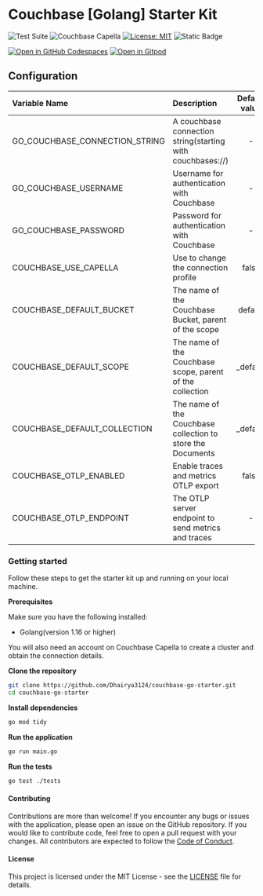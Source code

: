 <!---
This is a sample README.md file for a Couchbase Starter Kit. It includes a template for the README file that you can use in your repository. You can copy the contents of this file and replace the placeholders with the appropriate information for your starter kit.
-->

# Couchbase [Golang] Starter Kit

![Test Suite](https://github.com/codercatdev/couchbase-GO-starter/actions/workflows/test-connection.yml/badge.svg)
![Couchbase Capella](https://img.shields.io/badge/Couchbase_Capella-Enabled-red)
[![License: MIT](https://cdn.prod.website-files.com/5e0f1144930a8bc8aace526c/65dd9eb5aaca434fac4f1c34_License-MIT-blue.svg)](/LICENSE)
![Static Badge](https://img.shields.io/badge/Code_of_Conduct-Contributor_Covenant-violet.svg)

[![Open in GitHub Codespaces](https://github.com/codespaces/badge.svg)](https://codespaces.new/Dhairya3124/couchbase-go-starter)
[![Open in Gitpod](https://gitpod.io/button/open-in-gitpod.svg)](https://gitpod.io/#https://github.com/Dhairya3124/couchbase-go-starter)

## Configuration

| Variable Name                      | Description                                                 |      Default value       |
|:-----------------------------------|:------------------------------------------------------------|:------------------------:|
| GO_COUCHBASE_CONNECTION_STRING     | A couchbase connection string(starting with couchbases://)  |            -             |
| GO_COUCHBASE_USERNAME              | Username for authentication with Couchbase                  |            -             |
| GO_COUCHBASE_PASSWORD              | Password for authentication with Couchbase                  |            -             |
| COUCHBASE_USE_CAPELLA              | Use to change the connection profile                        |          false           |
| COUCHBASE_DEFAULT_BUCKET           | The name of the Couchbase Bucket, parent of the scope       |         default          |
| COUCHBASE_DEFAULT_SCOPE            | The name of the Couchbase scope, parent of the collection   |         _default         |
| COUCHBASE_DEFAULT_COLLECTION       | The name of the Couchbase collection to store the Documents |         _default         |
| COUCHBASE_OTLP_ENABLED             | Enable traces and metrics OTLP export                       |          false           |
| COUCHBASE_OTLP_ENDPOINT            | The OTLP server endpoint to send metrics and traces         |            -             |

### Getting started

Follow these steps to get the starter kit up and running on your local machine.

**Prerequisites**

Make sure you have the following installed:

* Golang(version 1.16 or higher)

You will also need an account on Couchbase Capella to create a cluster and obtain the connection details.

**Clone the repository**

```bash
git clone https://github.com/Dhairya3124/couchbase-go-starter.git
cd couchbase-go-starter
```
**Install dependencies**

```bash
go mod tidy
```
**Run the application**

```bash
go run main.go
```
**Run the tests**

```bash
go test ./tests
``` 
#### Contributing
Contributions are more than welcome! If you encounter any bugs or issues with the application, please open an issue on the GitHub repository. If you would like to contribute code, feel free to open a pull request with your changes. All contributors are expected to follow the [Code of Conduct](CODE_OF_CONDUCT.md).

#### License
This project is licensed under the MIT License - see the [LICENSE](LICENSE) file for details.